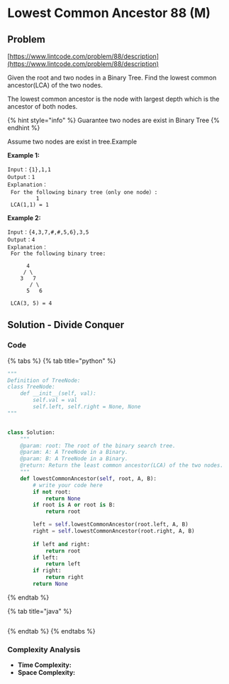 # Lowest Common Ancestor 88 \(M\)

## Problem

[https://www.lintcode.com/problem/88/description](https://www.lintcode.com/problem/88/description)

Given the root and two nodes in a Binary Tree. Find the lowest common ancestor\(LCA\) of the two nodes.

The lowest common ancestor is the node with largest depth which is the ancestor of both nodes.

{% hint style="info" %}
Guarantee two nodes are exist in Binary Tree
{% endhint %}

Assume two nodes are exist in tree.Example

**Example 1:**

```text
Input：{1},1,1
Output：1
Explanation：
 For the following binary tree（only one node）:
         1
 LCA(1,1) = 1
```

**Example 2:**

```text
Input：{4,3,7,#,#,5,6},3,5
Output：4
Explanation：
 For the following binary tree:

      4
     / \
    3   7
       / \
      5   6
			
 LCA(3, 5) = 4
```

## Solution - Divide Conquer

### Code

{% tabs %}
{% tab title="python" %}
```python
"""
Definition of TreeNode:
class TreeNode:
    def __init__(self, val):
        self.val = val
        self.left, self.right = None, None
"""


class Solution:
    """
    @param: root: The root of the binary search tree.
    @param: A: A TreeNode in a Binary.
    @param: B: A TreeNode in a Binary.
    @return: Return the least common ancestor(LCA) of the two nodes.
    """
    def lowestCommonAncestor(self, root, A, B):
        # write your code here
        if not root:
            return None
        if root is A or root is B:
            return root

        left = self.lowestCommonAncestor(root.left, A, B)
        right = self.lowestCommonAncestor(root.right, A, B)
        
        if left and right:
            return root
        if left:
            return left
        if right:
            return right
        return None
```
{% endtab %}

{% tab title="java" %}
```

```
{% endtab %}
{% endtabs %}

### Complexity Analysis

* **Time Complexity:**
* **Space Complexity:**

